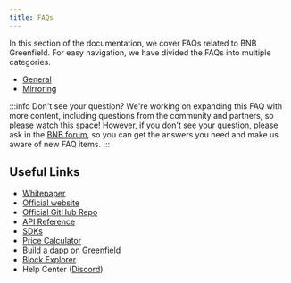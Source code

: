 ```yaml
---
title: FAQs
---
```


In this section of the documentation, we cover FAQs related to BNB Greenfield. For easy navigation, we have divided the FAQs into multiple categories.

* [General](general-faqs.md)
* [Mirroring](mirroring-faqs.md)

:::info Don't see your question?
We're working on expanding this FAQ with more content, including questions from the community and partners, so please watch this space! However, if you don't see your question, please ask in the [BNB forum](https://forum.bnbchain.org/), so you can get the answers you need and make us aware of new FAQ items.
:::

## Useful Links
* [Whitepaper](https://github.com/bnb-chain/greenfield-whitepaper)
* [Official website](https://greenfield.bnbchain.org)
* [Official GitHub Repo](https://github.com/bnb-chain/greenfield)
* [API Reference](/docs/api/endpoints)
* [SDKs](/docs/sdks/sdks.md)
* [Price Calculator](https://dcellar.io/pricing-calculator)
* [Build a dapp on Greenfield](/docs/tutorials/overview.md)
* [Block Explorer](https://greenfieldscan.com)
* Help Center ([Discord](https://discord.com/invite/bnbchain))